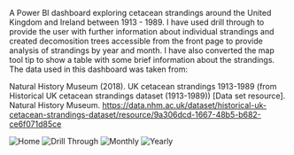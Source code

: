 A Power BI dashboard exploring cetacean strandings around the United Kingdom and Ireland between 1913 - 1989. 
I have used drill through to provide the user with further information about individual strandings and created decomosition trees accessible from the front page to provide analysis of strandings by year and month. I have also converted the map tool tip to show a table with some brief information about the strandings. 
The data used in this dashboard was taken from: 

Natural History Museum (2018). UK cetacean strandings 1913-1989 (from Historical UK cetacean strandings dataset (1913-1989)) [Data set resource]. Natural History Museum. https://data.nhm.ac.uk/dataset/historical-uk-cetacean-strandings-dataset/resource/9a306dcd-1667-48b5-b682-ce6f071d85ce

![Home](https://github.com/nickaltamore/PortfolioProjects/assets/126668788/4e9eb916-f602-45a2-a0a8-e6a58ba0e2b4)
![Drill Through](https://github.com/nickaltamore/PortfolioProjects/assets/126668788/a136bb62-abec-4a45-85e0-bbac9530eba8)
![Monthly](https://github.com/nickaltamore/PortfolioProjects/assets/126668788/eaf11404-6e38-414e-9280-18df514c019e)
![Yearly](https://github.com/nickaltamore/PortfolioProjects/assets/126668788/2f638f43-ef87-47e9-9d47-328e62c407e0)

